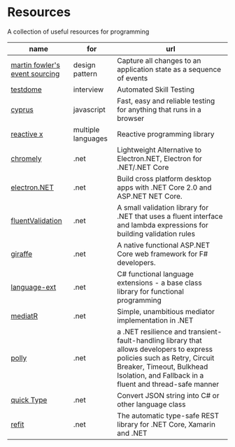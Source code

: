 # Resources

A collection of useful resources for programming

| name | for | url |
| ---- | --- | --- |
| [martin fowler's event sourcing](https://martinfowler.com/eaaDev/EventSourcing.html) | design pattern | Capture all changes to an application state as a sequence of events |
| [testdome](https://www.testdome.com) | interview | Automated Skill Testing |
| [cyprus](https://www.cypress.io/) | javascript | Fast, easy and reliable testing for anything that runs in a browser |
| [reactive x](http://reactivex.io/) | multiple languages | Reactive programming library | 
| [chromely](https://github.com/mattkol/Chromely) | .net | Lightweight Alternative to Electron.NET, Electron for .NET/.NET Core |
| [electron.NET](https://github.com/ElectronNET/Electron.NET) | .net | Build cross platform desktop apps with .NET Core 2.0 and ASP.NET NET Core. |
| [fluentValidation](https://github.com/JeremySkinner/FluentValidation) | .net | A small validation library for .NET that uses a fluent interface and lambda expressions for building validation rules |
| [giraffe](https://github.com/giraffe-fsharp/Giraffe) | .net | A native functional ASP.NET Core web framework for F# developers. |
| [language-ext](https://github.com/louthy/language-ext) | .net | C# functional language extensions - a base class library for functional programming |
| [mediatR](https://github.com/jbogard/MediatR) | .net | Simple, unambitious mediator implementation in .NET |
| [polly](https://github.com/App-vNext/Polly) | .net | a .NET resilience and transient-fault-handling library that allows developers to express policies such as Retry, Circuit Breaker, Timeout, Bulkhead Isolation, and Fallback in a fluent and thread-safe manner |
| [quick Type](https://app.quicktype.io) | .net | Convert JSON string into C# or other language class |
| [refit](https://github.com/paulcbetts/refit) | .net | The automatic type-safe REST library for .NET Core, Xamarin and .NET |
